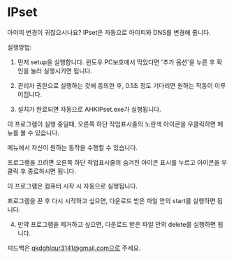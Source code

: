 # IPset
아이피 변경이 귀찮으시나요? IPset은 자동으로 아이피와 DNS를 변경해 줍니다.


실행방법:

1. 먼저 setup을 실행합니다. 윈도우 PC보호에서 막았다면 '추가 옵션'을 누른 후 확인을 눌러 실행시키면 됩니다.

2. 관리자 권한으로 실행하는 것에 동의한 후, 0.1초 정도 기다리면 원하는 작동이 이루어집니다.

3. 설치가 완료되면 자동으로 AHKIPset.exe가 실행됩니다.

이 프로그램이 실행 중일때, 오른쪽 하단 작업표시줄의 노란색 아이콘을 우클릭하면 메뉴를 볼 수 있습니다.

메뉴에서 자신이 원하는 동작을 수행할 수 있습니다.

프로그램을 끄려면 오른쪽 하단 작업표시줄의 숨겨진 아이콘 표시를 누르고 아이콘을 우클릭 후 종료하시면 됩니다.

이 프로그램은 컴퓨터 시작 시 자동으로 실행됩니다.

프로그램을 끈 후 다시 시작하고 싶으면, 다운로드 받은 파일 안의 start를 실행하면 됩니다.

4. 만약 프로그램을 제거하고 싶으면, 다운로드 받은 파일 안의 delete를 실행하면 됩니다.


피드백은 qkdghlqur3141@gmail.com으로 주세요.
